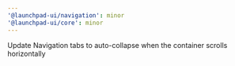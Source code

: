 ```yaml
---
'@launchpad-ui/navigation': minor
'@launchpad-ui/core': minor
---
```


Update Navigation tabs to auto-collapse when the container scrolls horizontally
